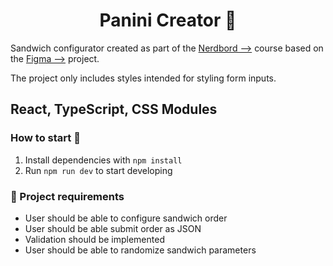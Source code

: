 <h1 align="center">
  Panini Creator 🥪
</h1>

Sandwich configurator created as part of the <a href = "https://www.nerdbord.io/pl"> Nerdbord --></a> 
course based on the <a href = "https://www.figma.com/file/s1qTZCN04CMNxA8z0tqKfI/Panini-Creator-x-Nerdbord?type=design&node-id=0-1&mode=design"> Figma --></a> project.



The project only includes styles intended for styling form inputs.

React, TypeScript, CSS Modules
---

### How to start 🚀

1. Install dependencies with ``npm install``
2. Run ``npm run dev`` to start developing

### 📝 Project requirements

- User should be able to configure sandwich order
- User should be able submit order as JSON
- Validation should be implemented
- User should be able to randomize sandwich parameters
